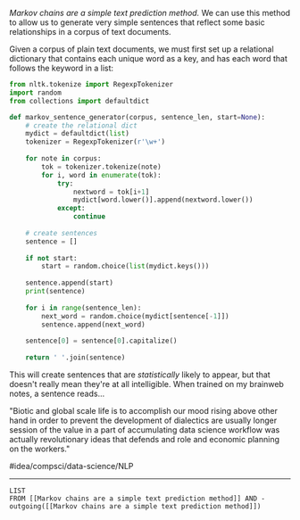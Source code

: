 *Markov chains are a simple text prediction method.* We can use this method to allow us to generate very simple sentences that reflect some basic relationships in a corpus of text documents. 

Given a corpus of plain text documents, we must first set up a relational dictionary that contains each unique word as a key, and has each word that follows the keyword in a list:

```python
from nltk.tokenize import RegexpTokenizer
import random
from collections import defaultdict

def markov_sentence_generator(corpus, sentence_len, start=None):
	# create the relational dict
	mydict = defaultdict(list)
	tokenizer = RegexpTokenizer(r'\w+')
    
    for note in corpus:
        tok = tokenizer.tokenize(note)
        for i, word in enumerate(tok):
            try:
                nextword = tok[i+1]
                mydict[word.lower()].append(nextword.lower())
            except:
                continue
    
    # create sentences
    sentence = []
    
    if not start:
        start = random.choice(list(mydict.keys()))
    
    sentence.append(start)
    print(sentence)
    
    for i in range(sentence_len):
        next_word = random.choice(mydict[sentence[-1]])
        sentence.append(next_word)
        
    sentence[0] = sentence[0].capitalize()
    
    return ' '.join(sentence)
```

This will create sentences that are *statistically* likely to appear, but that doesn't really mean they're at all intelligible. When trained on my brainweb notes, a sentence reads...

"Biotic and global scale life is to accomplish our mood rising above other hand in order to prevent the development of dialectics are usually longer session of the value in a part of accumulating data science workflow was actually revolutionary ideas that defends and role and economic planning on the workers."

#idea/compsci/data-science/NLP

---
```dataview
LIST
FROM [[Markov chains are a simple text prediction method]] AND -outgoing([[Markov chains are a simple text prediction method]])
```